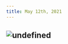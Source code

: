 ```yaml
---
title: May 12th, 2021
---
```


## ![undefined](https://ws1.sinaimg.cn/large/7aee4e17gy1gqg0t6zo5fj20k00bn75l.jpg)
##
##
